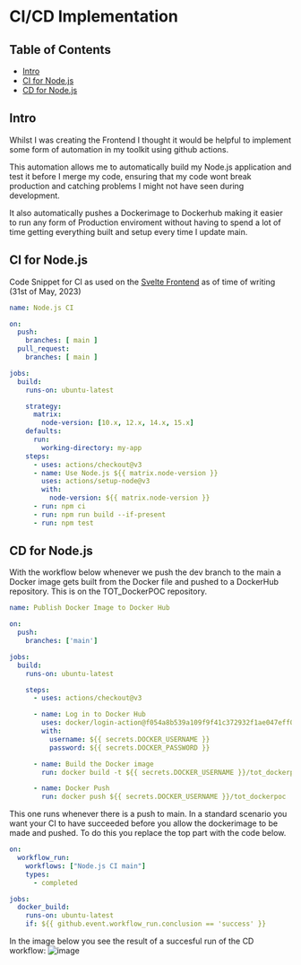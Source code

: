 # CI/CD Implementation

## Table of Contents
- [Intro](#intro)
- [CI for Node.js](#ci-for-nodejs)
- [CD for Node.js](#cd-for-nodejs)

## Intro
Whilst I was creating the Frontend I thought it would be helpful to implement some form of automation in my toolkit using github actions. 

This automation allows me to automatically build my Node.js application and test it before I merge my code, ensuring that my code wont break production and catching problems I might not have seen during development.

It also automatically pushes a Dockerimage to Dockerhub making it easier to run any form of Production enviroment without having to spend a lot of time getting everything built and setup every time I update main.

## CI for Node.js
Code Snippet for CI as used on the [Svelte Frontend](https://github.com/TotalTactician/TOT_Frondend/tree/main) as of time of writing (31st of May, 2023)
```main.yml
name: Node.js CI

on:
  push:
    branches: [ main ]
  pull_request:
    branches: [ main ]

jobs:
  build:
    runs-on: ubuntu-latest

    strategy:
      matrix:
        node-version: [10.x, 12.x, 14.x, 15.x]
    defaults:
      run:
        working-directory: my-app
    steps:
      - uses: actions/checkout@v3
      - name: Use Node.js ${{ matrix.node-version }}
        uses: actions/setup-node@v3
        with:
          node-version: ${{ matrix.node-version }}
      - run: npm ci
      - run: npm run build --if-present
      - run: npm test
```

## CD for Node.js
With the workflow below whenever we push the dev branch to the main a Docker image gets built from the Docker file and pushed to a DockerHub repository. This is on the TOT_DockerPOC repository.

```yml
name: Publish Docker Image to Docker Hub

on:
  push:
    branches: ['main']

jobs:
  build:
    runs-on: ubuntu-latest

    steps:
      - uses: actions/checkout@v3

      - name: Log in to Docker Hub
        uses: docker/login-action@f054a8b539a109f9f41c372932f1ae047eff08c9
        with:
          username: ${{ secrets.DOCKER_USERNAME }}
          password: ${{ secrets.DOCKER_PASSWORD }}

      - name: Build the Docker image
        run: docker build -t ${{ secrets.DOCKER_USERNAME }}/tot_dockerpoc -f TOT_DockerPOC/Dockerfile ./ --no-cache

      - name: Docker Push
        run: docker push ${{ secrets.DOCKER_USERNAME }}/tot_dockerpoc
```
This one runs whenever there is a push to main. In a standard scenario you want your CI to have succeeded before you allow the dockerimage to be made and pushed. To do this you replace the top part with the code below.
```yml
on:
  workflow_run:
    workflows: ["Node.js CI main"]
    types:
      - completed

jobs:
  docker_build:
    runs-on: ubuntu-latest
    if: ${{ github.event.workflow_run.conclusion == 'success' }}
```
In the image below you see the result of a succesful run of the CD workflow:
![image](https://github.com/TotalTactician/Documentation/assets/39733159/e67bf2b6-3794-4c5f-8f16-c7ae858b889b)

